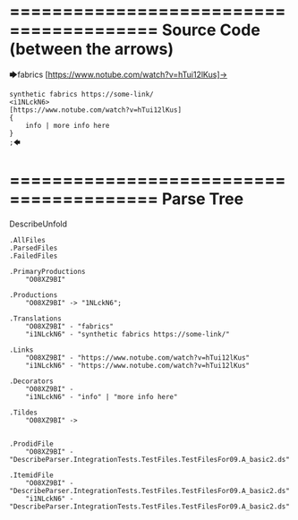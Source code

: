 ========================================
Source Code (between the arrows)
========================================

🡆fabrics [https://www.notube.com/watch?v=hTui12lKus]-> 
	
	synthetic fabrics https://some-link/
	<i1NLckN6> 
	[https://www.notube.com/watch?v=hTui12lKus]
	{
		info | more info here
	}
	;🡄

========================================
Parse Tree
========================================
DescribeUnfold

    .AllFiles
    .ParsedFiles
    .FailedFiles

    .PrimaryProductions
        "O08XZ9BI" 

    .Productions
        "O08XZ9BI" -> "1NLckN6";

    .Translations
        "O08XZ9BI" - "fabrics"
        "i1NLckN6" - "synthetic fabrics https://some-link/"

    .Links
        "O08XZ9BI" - "https://www.notube.com/watch?v=hTui12lKus"
        "i1NLckN6" - "https://www.notube.com/watch?v=hTui12lKus"

    .Decorators
        "O08XZ9BI" - 
        "i1NLckN6" - "info" | "more info here"

    .Tildes
        "O08XZ9BI" -> 


    .ProdidFile
        "O08XZ9BI" - "DescribeParser.IntegrationTests.TestFiles.TestFilesFor09.A_basic2.ds"

    .ItemidFile
        "O08XZ9BI" - "DescribeParser.IntegrationTests.TestFiles.TestFilesFor09.A_basic2.ds"
        "i1NLckN6" - "DescribeParser.IntegrationTests.TestFiles.TestFilesFor09.A_basic2.ds"

